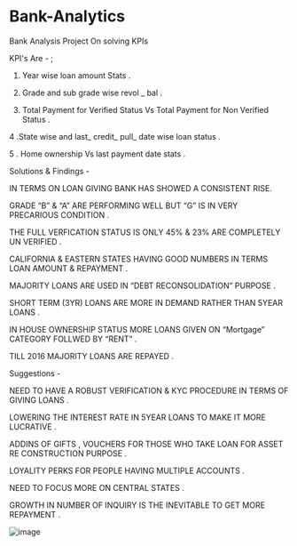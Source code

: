 # Bank-Analytics

Bank Analysis Project On solving KPIs

KPI's Are - ;

1. Year wise loan amount Stats . 

2. Grade and sub grade wise revol  _ bal . 

3. Total Payment for Verified Status Vs Total Payment for Non Verified
    Status .

4 .State wise and  last_ credit_ pull_ date wise loan status . 

5 . Home ownership Vs last payment date stats . 


Solutions & Findings - 


IN TERMS ON LOAN GIVING BANK HAS SHOWED A CONSISTENT RISE.

 GRADE “B” & “A” ARE PERFORMING WELL BUT “G” IS IN VERY PRECARIOUS CONDITION . 
 
 THE FULL VERFICATION STATUS IS ONLY 45% & 23% ARE COMPLETELY UN VERIFIED . 
 
 CALIFORNIA  & EASTERN STATES HAVING GOOD NUMBERS IN TERMS LOAN AMOUNT & REPAYMENT .
 
 MAJORITY LOANS ARE USED IN “DEBT RECONSOLIDATION” PURPOSE .
 
 SHORT TERM (3YR) LOANS ARE MORE IN DEMAND RATHER THAN 5YEAR LOANS .
 
IN HOUSE OWNERSHIP STATUS MORE LOANS GIVEN ON “Mortgage” CATEGORY FOLLWED BY “RENT” .

 TILL 2016 MAJORITY LOANS ARE REPAYED . 
 

Suggestions - 

NEED TO HAVE A ROBUST VERIFICATION & KYC PROCEDURE IN TERMS OF GIVING LOANS .

 LOWERING THE INTEREST RATE IN 5YEAR LOANS TO MAKE IT MORE LUCRATIVE . 
 
 ADDINS OF GIFTS , VOUCHERS FOR THOSE WHO TAKE LOAN FOR ASSET RE CONSTRUCTION PURPOSE . 
 
 LOYALITY PERKS FOR PEOPLE HAVING MULTIPLE ACCOUNTS . 
 
 NEED TO FOCUS MORE ON CENTRAL STATES . 
 
 GROWTH IN NUMBER OF INQUIRY IS THE INEVITABLE TO GET MORE REPAYMENT . 
 
![image](https://github.com/Analyst-Subhasis/Bank-Analytics/assets/166595390/8f363ee5-ed93-416c-aa35-dac99302b7f9)

